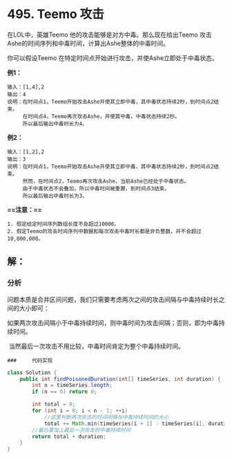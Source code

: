 # 495. Teemo 攻击

在LOL中，英雄Teemo 他的攻击能够是对方中毒。那么现在给出Teemo 攻击Ashe的时间序列和中毒时间，计算出Ashe整体的中毒时间。

你可以假设Teemo 在特定时间点开始进行攻击，并使Ashe立即处于中毒状态。

**例1：**

```
输入：[1,4],2
输出：4
说明：在时间点1，Teemo开始攻击Ashe并使其立即中毒，其中毒状态持续2秒，到时间点2结束。
	 在时间点4，Teemo再次攻击Ashe，并使其中毒，中毒状态持续2秒。
	 所以最后输出中毒时长为4。
```

**例2：**

```
输入：[1,2],2
输出：3
说明：在时间点1，Teemo开始攻击Ashe并使其立即中毒，其中毒状态持续2秒，到时间点2结束。
	 然而，在时间点2，Teemo再次攻击Ashe，当前Ashe已经处于中毒状态。
	 由于中毒状态不会叠加，所以中毒时间被重置，到时间点3结束。
	 所以最后输出中毒时长为3。
```

**==注意：==**

	1. 假定给定时间序列数组长度不会超过10000。
 	2. 假定Teemo的攻击时间序列中数据和每次攻击中毒时长都是非负整数，并不会超过10,000,000。

## 解：

### 	分析

​	问题本质是合并区间问题，我们只需要考虑两次之间的攻击间隔与中毒持续时长之间的大小即可：

​	如果两次攻击间隔小于中毒持续时间，则中毒时间为攻击间隔；否则，即为中毒持续时间。

​	当然最后一次攻击不用比较，中毒时间肯定为整个中毒持续时间。

	### 	代码实现

```java
class Solution {
    public int findPoisonedDuration(int[] timeSeries, int duration) {
        int n = timeSeries.length;
        if (n == 0) return 0;

        int total = 0;
        for (int i = 0; i < n - 1; ++i)
            //这里判断两次攻击的时间间隔与中毒持续时间的大小
            total += Math.min(timeSeries[i + 1] - timeSeries[i], duration);
        //最后要加上最后一次攻击的中毒持续时间
        return total + duration;
    }
}
```

